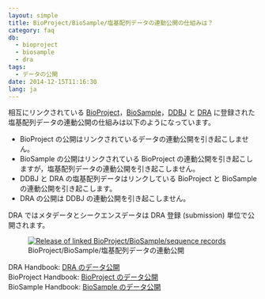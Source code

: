```yaml
---
layout: simple
title: BioProject/BioSample/塩基配列データの連動公開の仕組みは？
category: faq
db:
  - bioproject
  - biosample
  - dra
tags: 
  - データの公開
date: 2014-12-15T11:16:30
lang: ja
---
```


相互にリンクされている
[BioProject](/bioproject/index.html)，[BioSample](/biosample/index.html)，[DDBJ](/ddbj/submission.html)
と [DRA](/dra/index.html) に登録された塩基配列データの連動公開の仕組みは以下のようになっています。

  - BioProject の公開はリンクされているデータの連動公開を引き起こしません。
  - BioSample の公開はリンクされている BioProject
    の連動公開を引き起こしますが，塩基配列データの連動公開を引き起こしません。
  - DDBJ と DRA の塩基配列データはリンクしている BioProject と BioSample の連動公開を引き起こします。
  - DRA の公開は DDBJ の連動公開を引き起こしません。


<p class="attention">DRA ではメタデータとシークエンスデータは DRA 登録 (submission) 単位で公開されます。</p>

<figure><a href="{{ site.baseurl }}/assets/images/books/bp-bs-seq_release.jpg" title="Release of linked BioProject/BioSample/sequence records"><img src="{{ site.baseurl }}/assets/images/books/bp-bs-seq_release.jpg" alt="Release of linked BioProject/BioSample/sequence records" title="Release of linked BioProject/BioSample/sequence records" class="w450"></a>
  <figcaption class="caption">BioProject/BioSample/塩基配列データの連動公開</figcaption>
</figure>

DRA Handbook: [DRA のデータ公開](/dra/submission.html#data-release)  
BioProject Handbook: [BioProject
のデータ公開](/bioproject/submission.html#data-release)  
BioSample Handbook: [BioSample
のデータ公開](/biosample/submission.html#sample-release)
